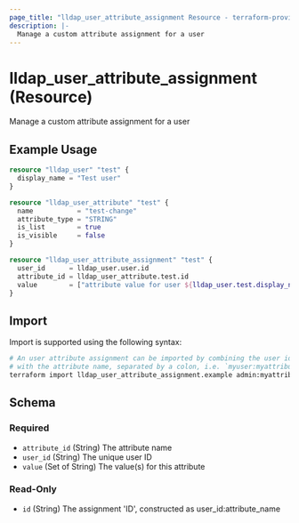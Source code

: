```yaml
---
page_title: "lldap_user_attribute_assignment Resource - terraform-provider-lldap"
description: |-
  Manage a custom attribute assignment for a user
---
```


# lldap_user_attribute_assignment (Resource)

Manage a custom attribute assignment for a user

## Example Usage

```terraform
resource "lldap_user" "test" {
  display_name = "Test user"
}

resource "lldap_user_attribute" "test" {
  name           = "test-change"
  attribute_type = "STRING"
  is_list        = true
  is_visible     = false
}

resource "lldap_user_attribute_assignment" "test" {
  user_id      = lldap_user.user.id
  attribute_id = lldap_user_attribute.test.id
  value        = ["attribute value for user ${lldap_user.test.display_name} and attribute ${lldap_user_attribute.test.name}"]
}
```

## Import

Import is supported using the following syntax:

```sh
# An user attribute assignment can be imported by combining the user id
# with the attribute name, separated by a colon, i.e. `myuser:myattribute`
terraform import lldap_user_attribute_assignment.example admin:myattribute
```

<!-- schema generated by tfplugindocs -->
## Schema

### Required

- `attribute_id` (String) The attribute name
- `user_id` (String) The unique user ID
- `value` (Set of String) The value(s) for this attribute

### Read-Only

- `id` (String) The assignment 'ID', constructed as user_id:attribute_name
